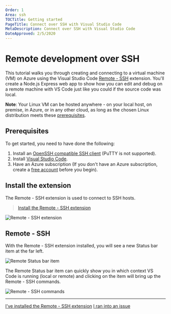 ```yaml
---
Order: 1
Area: ssh
TOCTitle: Getting started
PageTitle: Connect over SSH with Visual Studio Code
MetaDescription: Connect over SSH with Visual Studio Code
DateApproved: 2/5/2020
---
```

# Remote development over SSH

This tutorial walks you through creating and connecting to a virtual machine (VM) on Azure using the Visual Studio Code [Remote - SSH](https://marketplace.visualstudio.com/items?itemName=ms-vscode-remote.remote-ssh) extension. You'll create a Node.js Express web app to show how you can edit and debug on a remote machine with VS Code just like you could if the source code was local.

**Note**: Your Linux VM can be hosted anywhere - on your local host, on premise, in Azure, or in any other cloud, as long as the chosen Linux distribution meets these [prerequisites](/docs/remote/linux.md#local-linux-prerequisites).

## Prerequisites

To get started, you need to have done the following:

1. Install an [OpenSSH compatible SSH client](/docs/remote/troubleshooting.md#installing-a-supported-ssh-client) (PuTTY is not supported).
2. Install [Visual Studio Code](https://code.visualstudio.com).
3. Have an Azure subscription (If you don't have an Azure subscription, create a [free account](https://azure.microsoft.com/free/?WT.mc_id=A261C142F) before you begin).

## Install the extension

The Remote - SSH extension is used to connect to SSH hosts.

> <a class="tutorial-install-extension-btn" href="vscode:extension/ms-vscode-remote.remote-ssh">Install the Remote - SSH extension</a>

![Remote - SSH extension](images/ssh/remote-ssh-extension.png)

## Remote - SSH

With the Remote - SSH extension installed, you will see a new Status bar item at the far left.

![Remote Status bar item](images/ssh/remote-status-bar.png)

The Remote Status bar item can quickly show you in which context VS Code is running (local or remote) and clicking on the item will bring up the Remote - SSH commands.

![Remote - SSH commands](images/ssh/remote-ssh-commands.png)

----

<a class="tutorial-next-btn" href="/remote-tutorials/ssh/create-vm">I've installed the Remote - SSH extension</a>
<a class="tutorial-feedback-btn" onclick="reportIssue('remote-tutorials-ssh', 'getting-started')" href="javascript:void(0)">I ran into an issue</a>
